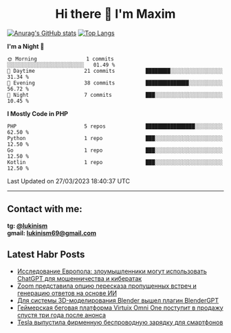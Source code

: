 ## <h1 align="center">Hi there 👋 I'm Maxim</h1>

[![Anurag's GitHub stats](https://github-readme-stats.vercel.app/api?username=lukinism)](https://github.com/anuraghazra/github-readme-stats) [![Top Langs](https://github-readme-stats.vercel.app/api/top-langs/?username=lukinism)](https://github.com/anuraghazra/github-readme-stats)

<!--START_SECTION:waka-->
**I'm a Night 🦉** 

```text
🌞 Morning                1 commits           ░░░░░░░░░░░░░░░░░░░░░░░░░   01.49 % 
🌆 Daytime                21 commits          ████████░░░░░░░░░░░░░░░░░   31.34 % 
🌃 Evening                38 commits          ██████████████░░░░░░░░░░░   56.72 % 
🌙 Night                  7 commits           ███░░░░░░░░░░░░░░░░░░░░░░   10.45 % 
```


**I Mostly Code in PHP** 

```text
PHP                      5 repos             ████████████████░░░░░░░░░   62.50 % 
Python                   1 repo              ███░░░░░░░░░░░░░░░░░░░░░░   12.50 % 
Go                       1 repo              ███░░░░░░░░░░░░░░░░░░░░░░   12.50 % 
Kotlin                   1 repo              ███░░░░░░░░░░░░░░░░░░░░░░   12.50 % 
```




 Last Updated on 27/03/2023 18:40:37 UTC
<!--END_SECTION:waka-->
___
## Contact with me:
**tg: [@lukinism](https://t.me/lukinism)  
gmail: lukinism69@gmail.com**

## Latest Habr Posts
<!-- BLOG-POST-LIST:START -->
- [Исследование Европола: злоумышленники могут использовать ChatGPT для мошенничества и кибератак](https://habr.com/ru/post/725252/)
- [Zoom представила опцию пересказа пропущенных встреч и генерацию ответов на основе ИИ](https://habr.com/ru/post/725228/)
- [Для системы 3D-моделирования Blender вышел плагин BlenderGPT](https://habr.com/ru/post/725196/)
- [Геймерская беговая платформа Virtuix Omni One поступит в продажу спустя три года после анонса](https://habr.com/ru/post/724456/)
- [Tesla выпустила фирменную беспроводную зарядку для смартфонов](https://habr.com/ru/post/724416/)
<!-- BLOG-POST-LIST:END -->
